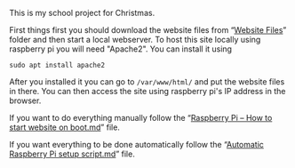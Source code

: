 This is my school project for Christmas.

First things first you should download the website files from “[Website Files](https://github.com/Hamid3DATA/Juleshow/tree/main/Website%20Files)” folder and then start a local webserver.
To host this site locally using raspberry pi you will need "Apache2". You can install it using

```
sudo apt install apache2
```

After you installed it you can go to ```/var/www/html/``` and put the website files in there. You can then access the site using raspberry pi's IP address in the browser.

If you want to do everything manually follow the “[Raspberry Pi – How to start website on boot.md](https://github.com/Hamid3DATA/Juleshow/blob/main/Raspberry%20Pi%20-%20How%20to%20start%20website%20on%20boot.md)” file.

If you want everything to be done automatically follow the “[Automatic Raspberry Pi setup script.md](https://github.com/Hamid3DATA/Juleshow/blob/main/Automatic%20Raspberry%20Pi%20setup%20script.md)” file.
